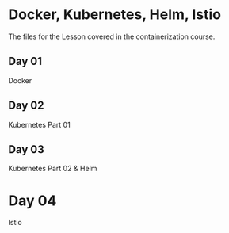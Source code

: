 # Docker, Kubernetes, Helm, Istio

The files for the Lesson covered in the containerization course.

## Day 01 
Docker

## Day 02
Kubernetes Part 01

## Day 03
Kubernetes Part 02 & Helm

# Day 04
Istio